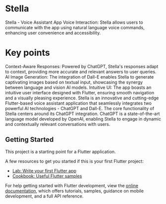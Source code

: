 # Stella

Stella - Voice Assistant App
Voice Interaction: Stella allows users to communicate with the app using
natural language voice commands, enhancing user convenience and
accessibility.

# Key points
Context-Aware Responses: Powered by ChatGPT, Stella's responses adapt
to context, providing more accurate and relevant answers to user queries.
AI Image Generation: The integration of Dall-E enables Stella to generate
captivating images based on textual input, showcasing the synergy
between language and vision AI models.
Intuitive UI: The app boasts an intuitive user interface designed with Flutter,
ensuring smooth navigation and a visually pleasing experience.
Stella is an innovative and cutting-edge Flutter-based voice assistant
application that seamlessly integrates two powerful AI technologies - ChatGPT
and Dall-E. The core functionality of Stella centers around its ChatGPT
integration. ChatGPT is a state-of-the-art language model developed by OpenAI,
enabling Stella to engage in dynamic and contextually relevant conversations
with users.

## Getting Started

This project is a starting point for a Flutter application.

A few resources to get you started if this is your first Flutter project:

- [Lab: Write your first Flutter app](https://docs.flutter.dev/get-started/codelab)
- [Cookbook: Useful Flutter samples](https://docs.flutter.dev/cookbook)

For help getting started with Flutter development, view the
[online documentation](https://docs.flutter.dev/), which offers tutorials,
samples, guidance on mobile development, and a full API reference.
